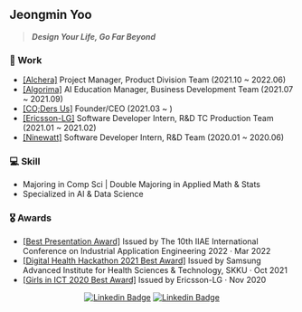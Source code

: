 <!--
**jjjeongmineee/jjjeongmineee** is a ✨ _special_ ✨ repository because its `README.md` (this file) appears on your GitHub profile.

Here are some ideas to get you started:

- 🔭 I’m currently working on ...
- 🌱 I’m currently learning ...
- 👯 I’m looking to collaborate on ...
- 🤔 I’m looking for help with ...
- 💬 Ask me about ...
- 📫 How to reach me: ...
- 😄 Pronouns: ...
- ⚡ Fun fact: ...
-->


## Jeongmin Yoo

> ***Design Your Life, Go Far Beyond***

### 💼 Work
- [[Alchera]](https://alchera.ai/) Project Manager, Product Division Team (2021.10 ~ 2022.06)
- [[Algorima]](https://algorima.io/) AI Education Manager, Business Development Team (2021.07 ~ 2021.09)
- [[CO;Ders Us]](https://www.codersus.org/) Founder/CEO (2021.03 ~ )
- [[Ericsson-LG]](https://www.ericssonlg.com/) Software Developer Intern, R&D TC Production Team (2021.01 ~ 2021.02)
- [[Ninewatt]](https://ninewatt.com/) Software Developer Intern, R&D Team (2020.01 ~ 2020.06)


### 💻 Skill
- Majoring in Comp Sci | Double Majoring in Applied Math & Stats
- Specialized in AI & Data Science

### 🎖 Awards
- [[Best Presentation Award]](https://www2.ia-engineers.org/iciae2022/) Issued by The 10th IIAE International Conference on Industrial Application Engineering 2022 · Mar 2022
- [[Digital Health Hackathon 2021 Best Award]](https://www.facebook.com/digitalhealthhack/) Issued by Samsung Advanced Institute for Health Sciences & Technology, SKKU · Oct 2021
- [[Girls in ICT 2020 Best Award]](https://www.thelec.kr/news/articleView.html?idxno=8850) Issued by Ericsson-LG · Nov 2020


<div align=center>


[![Linkedin Badge](https://img.shields.io/badge/-LinkedIn-0077B5?style=flat&logo=linkedin&logoColor=white&link=https://www.linkedin.com/in/jeongmin-yoo-522a78194/)](https://www.linkedin.com/in/jeongmin-yoo-522a78194/)
[![Linkedin Badge](https://img.shields.io/badge/-Gmail-D14836?style=flat&logo=gmail&logoColor=white&link=mailto:jjjeongmineee@gmail.com)](mailto:jjjeongmineee@gmail.com)

</div>